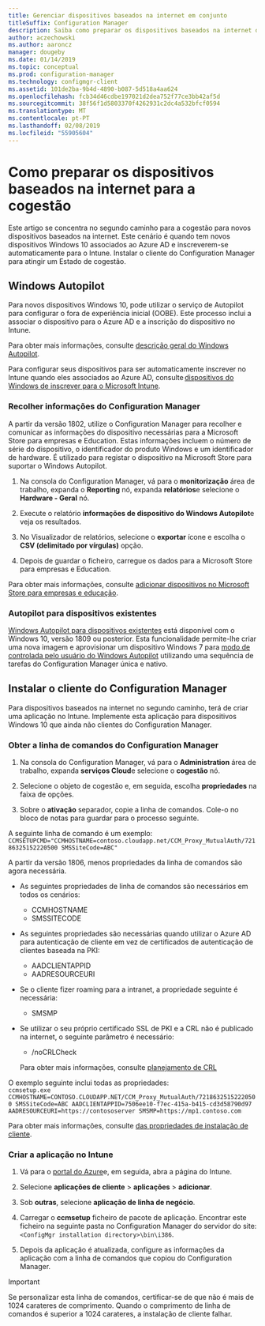 ```yaml
---
title: Gerenciar dispositivos baseados na internet em conjunto
titleSuffix: Configuration Manager
description: Saiba como preparar os dispositivos baseados na internet do Windows 10 para a cogestão.
author: aczechowski
ms.author: aaroncz
manager: dougeby
ms.date: 01/14/2019
ms.topic: conceptual
ms.prod: configuration-manager
ms.technology: configmgr-client
ms.assetid: 101de2ba-9b4d-4890-b087-5d518a4aa624
ms.openlocfilehash: fcb34d46cdbe197021d2dea752f77ce3bb42af5d
ms.sourcegitcommit: 38f56f1d5803370f4262931c2dc4a532bfcf0594
ms.translationtype: MT
ms.contentlocale: pt-PT
ms.lasthandoff: 02/08/2019
ms.locfileid: "55905604"
---
```

# <a name="how-to-prepare-internet-based-devices-for-co-management"></a>Como preparar os dispositivos baseados na internet para a cogestão

Este artigo se concentra no segundo caminho para a cogestão para novos dispositivos baseados na internet. Este cenário é quando tem novos dispositivos Windows 10 associados ao Azure AD e inscreverem-se automaticamente para o Intune. Instalar o cliente do Configuration Manager para atingir um Estado de cogestão.  



## <a name="windows-autopilot"></a>Windows Autopilot

Para novos dispositivos Windows 10, pode utilizar o serviço de Autopilot para configurar o fora de experiência inicial (OOBE). Este processo inclui a associar o dispositivo para o Azure AD e a inscrição do dispositivo no Intune.  

Para obter mais informações, consulte [descrição geral do Windows Autopilot](https://docs.microsoft.com/windows/deployment/windows-autopilot/windows-autopilot).    

Para configurar seus dispositivos para ser automaticamente inscrever no Intune quando eles associados ao Azure AD, consulte [dispositivos do Windows de inscrever para o Microsoft Intune](https://docs.microsoft.com/intune/windows-enroll).  


### <a name="gather-information-from-configuration-manager"></a>Recolher informações do Configuration Manager

A partir da versão 1802, utilize o Configuration Manager para recolher e comunicar as informações do dispositivo necessárias para a Microsoft Store para empresas e Education. Estas informações incluem o número de série do dispositivo, o identificador do produto Windows e um identificador de hardware. É utilizado para registar o dispositivo na Microsoft Store para suportar o Windows Autopilot. 

1. Na consola do Configuration Manager, vá para o **monitorização** área de trabalho, expanda o **Reporting** nó, expanda **relatórios**e selecione o **Hardware - Geral** nó.  

2. Execute o relatório **informações de dispositivo do Windows Autopilot**e veja os resultados.  

3. No Visualizador de relatórios, selecione o **exportar** ícone e escolha o **CSV (delimitado por vírgulas)** opção.  

4. Depois de guardar o ficheiro, carregue os dados para a Microsoft Store para empresas e Education.  

Para obter mais informações, consulte [adicionar dispositivos no Microsoft Store para empresas e educação](https://docs.microsoft.com/microsoft-store/add-profile-to-devices#add-devices-and-apply-autopilot-deployment-profile).


### <a name="autopilot-for-existing-devices"></a>Autopilot para dispositivos existentes
<!--1358333-->

[Windows Autopilot para dispositivos existentes](https://techcommunity.microsoft.com/t5/Windows-IT-Pro-Blog/New-Windows-Autopilot-capabilities-and-expanded-partner-support/ba-p/260430) está disponível com o Windows 10, versão 1809 ou posterior. Esta funcionalidade permite-lhe criar uma nova imagem e aprovisionar um dispositivo Windows 7 para [modo de controlada pelo usuário do Windows Autopilot](https://docs.microsoft.com/windows/deployment/windows-autopilot/user-driven) utilizando uma sequência de tarefas do Configuration Manager única e nativo. 



## <a name="install-the-configuration-manager-client"></a>Instalar o cliente do Configuration Manager

Para dispositivos baseados na internet no segundo caminho, terá de criar uma aplicação no Intune. Implemente esta aplicação para dispositivos Windows 10 que ainda não clientes do Configuration Manager. 

### <a name="get-the-command-line-from-configuration-manager"></a>Obter a linha de comandos do Configuration Manager

1. Na consola do Configuration Manager, vá para o **Administration** área de trabalho, expanda **serviços Cloud**e selecione o **cogestão** nó.  

2. Selecione o objeto de cogestão e, em seguida, escolha **propriedades** na faixa de opções.  

3. Sobre o **ativação** separador, copie a linha de comandos. Cole-o no bloco de notas para guardar para o processo seguinte.  

A seguinte linha de comando é um exemplo: `CCMSETUPCMD="CCMHOSTNAME=contoso.cloudapp.net/CCM_Proxy_MutualAuth/72186325152220500 SMSSiteCode=ABC"`

<!--1358215--> A partir da versão 1806, menos propriedades da linha de comandos são agora necessária.  

- As seguintes propriedades de linha de comandos são necessários em todos os cenários:  
    - CCMHOSTNAME  
    - SMSSITECODE  

- As seguintes propriedades são necessárias quando utilizar o Azure AD para autenticação de cliente em vez de certificados de autenticação de clientes baseada na PKI:  
    - AADCLIENTAPPID  
    - AADRESOURCEURI  

- Se o cliente fizer roaming para a intranet, a propriedade seguinte é necessária:  
    - SMSMP  

- Se utilizar o seu próprio certificado SSL de PKI e a CRL não é publicado na internet, o seguinte parâmetro é necessário:  
    - /noCRLCheck  
    
     Para obter mais informações, consulte [planejamento de CRL](/sccm/core/plan-design/security/plan-for-security#-plan-for-the-site-server-signing-certificate-self-signed)  

O exemplo seguinte inclui todas as propriedades:   
`ccmsetup.exe CCMHOSTNAME=CONTOSO.CLOUDAPP.NET/CCM_Proxy_MutualAuth/72186325152220500 SMSSiteCode=ABC AADCLIENTAPPID=7506ee10-f7ec-415a-b415-cd3d58790d97 AADRESOURCEURI=https://contososerver SMSMP=https://mp1.contoso.com`

Para obter mais informações, consulte [das propriedades de instalação de cliente](/sccm/core/clients/deploy/about-client-installation-properties).


### <a name="create-the-app-in-intune"></a>Criar a aplicação no Intune

1. Vá para o [portal do Azure](https://portal.azure.com)e, em seguida, abra a página do Intune.  

2. Selecione **aplicações de cliente** > **aplicações** > **adicionar**.  

3. Sob **outras**, selecione **aplicação de linha de negócio**.  

4. Carregar o **ccmsetup** ficheiro de pacote de aplicação. Encontrar este ficheiro na seguinte pasta no Configuration Manager do servidor do site: `<ConfigMgr installation directory>\bin\i386`.  

5. Depois da aplicação é atualizada, configure as informações da aplicação com a linha de comandos que copiou do Configuration Manager.  

> [!IMPORTANT]    
> Se personalizar esta linha de comandos, certificar-se de que não é mais de 1024 carateres de comprimento. Quando o comprimento de linha de comandos é superior a 1024 carateres, a instalação de cliente falhar.


